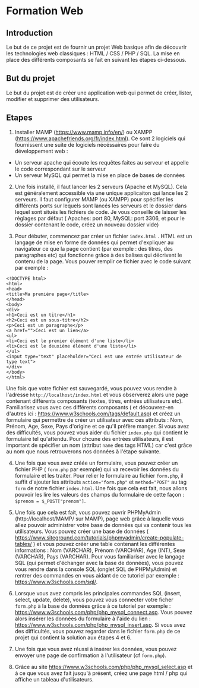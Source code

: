 # Formation Web

## Introduction
Le but de ce projet est de fournir un projet Web basique afin de découvrir les technologies web classiques : HTML / CSS / PHP / SQL. La mise en place des différents composants se fait en suivant les étapes ci-dessous.

## But du projet
Le but du projet est de créer une application web qui permet de créer, lister, modifier et supprimer des utilisateurs.

## Etapes
1. Installer MAMP (https://www.mamp.info/en/) ou XAMPP (https://www.apachefriends.org/fr/index.html). Ce sont 2 logiciels qui fournissent une suite de logiciels nécéssaires pour faire du développement web :
* Un serveur apache qui écoute les requêtes faites au serveur et appelle le code correspondant sur le serveur
* Un serveur MySQL qui permet la mise en place de bases de données

2. Une fois installé, il faut lancer les 2 serveurs (Apache et MySQL). Cela est généralement accessible via une unique applicaiton qui lance les 2 serveurs. Il faut configurer MAMP (ou XAMPP) pour spécifier les différents ports sur lequels sont lancés les serveurs et le dossier dans lequel sont situés les fichiers de code. Je vous conseille de laisser les réglages par défaut ( Apaches: port 80, MySQL: port 3306, et pour le dossier contenant le code, créez un nouveau dossier vide)

3. Pour débuter, commencez par créer un fichier `index.html` . HTML est un langage de mise en forme de données qui permet d'expliquer au navigateur ce que la page contient (par exemple : des titres, des paragraphes etc) qui fonctionne grâce à des balises qui décrivent le contenu de la page. Vous pouver remplir ce fichier avec le code suivant par exemple :
```
<!DOCTYPE html>
<html>
<head>
<title>Ma première page</title>
</head>
<body>
<div>
<h1>Ceci est un titre</h1>
<h2>Ceci est un sous-titre</h2>
<p>Ceci est un paragraphe</p>
<a href="">Ceci est un lien</a>
<ul>
<li>Ceci est le premier élément d'une liste</li>
<li>Ceci est le deuxième élément d'une liste</li>
</ul>
<input type="text" placeholder="Ceci est une entrée utilisateur de type text">
</div>
</body>
</html>
```

Une fois que votre fichier est sauvegardé, vous pouvez vous rendre à l'adresse `http://localhost/index.html` et vous observerez alors une page contenant différents composants (textes, titres, entrées utilisateurs etc). Familiarisez vous avec ces différents composants ( et découvrez-en d'autres ici : https://www.w3schools.com/tags/default.asp) et créez un formulaire qui permettre de créer un utilisateur avec ces attributs : Nom, Prénom, Age, Sexe, Pays d'origine et ce qu'il préfère manger.  Si vous avez des difficultés, vous pouvez vous aider du fichier `index.php` qui contient le formulaire tel qu'attendu. Pour chcune des entrées utilisateurs, il est important de spécifier un nom (attribut `name` des tags HTML) car c'est grâce au nom que nous retrouverons nos données à l'étape suivante.

4. Une fois que vous avez créée un formulaire, vous pouvez créer un fichier PHP ( `form.php`  par exemple) qui va recevoir les données du formulaire et les traiter. Pour relier le formulaire au fichier `form.php`, il suffit d'ajouter les attributs `action="form.php"`  et `method="POST"` au tag `form` de notre fichier `index.html`. Une fois que cela est fait, nous allons pouvoir les lire les valeurs des champs du formulaire de cette façon : `$prenom = $_POST["prenom"]`.

5. Une fois que cela est fait, vous pouvez ouvrir PHPMyAdmin (http://localhost/MAMP/ sur MAMP), page web grâce à laquelle vous allez pouvoir administrer votre base de données qui va contenir tous les utilisateurs. Vous pouvez créer une base de données ( https://www.siteground.com/tutorials/phpmyadmin/create-populate-tables/ ) et vous pouvez créer une table contenant les différentes informations : Nom (VARCHAR), Prénom (VARCHAR), Age (INT), Sexe (VARCHAR), Pays (VARCHAR). Pour vous familiariser avec le langage SQL (qui permet d'échanger avec la base de données), vous pouvez vous rendre dans la console SQL (onglet SQL de PHPMyAdmin) et rentrer des commandes en vous aidant de ce tutoriel par exemple : https://www.w3schools.com/sql/.

6. Lorsque vous avez compris les principales commandes SQL (insert, select, update, delete), vous pouvez vous connecter votre ficher `form.php` à la base de données grâce à ce tutoriel par exemple : https://www.w3schools.com/php/php_mysql_connect.asp. Vous pouvez alors insérer les données du formulaire à l'aide du lien : https://www.w3schools.com/php/php_mysql_insert.asp. Si vous avez des difficultés, vous pouvez regarder dans le fichier `form.php` de ce projet qui contient la solution aux étapes 4 et 6.

7. Une fois que vous avez réussi à insérer les données, vous pouvez envoyer une page de confirmation à l'utilisateur (cf `form.php`).

8. Grâce au site https://www.w3schools.com/php/php_mysql_select.asp et à ce que vous avez fait jusqu'à présent, créez une page html / php qui affiche un tableau d'utilisateurs.
